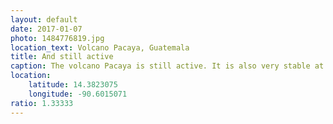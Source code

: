 ```yaml
---
layout: default
date: 2017-01-07
photo: 1484776819.jpg
location_text: Volcano Pacaya, Guatemala
title: And still active
caption: The volcano Pacaya is still active. It is also very stable at the moment no big danger for me. Where I stand on that picture used to be another volcano that once erupted and destroyed the valley around. Now, this second volcano has been filled up by the Pacaya one when it erupted few years ago!!
location:
    latitude: 14.3823075
    longitude: -90.6015071
ratio: 1.33333
---
```


